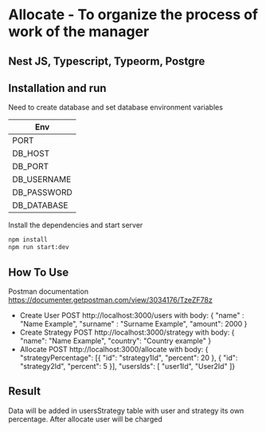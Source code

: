 # Allocate - To organize the process of work of the manager
## Nest JS, Typescript, Typeorm, Postgre

## Installation and run

Need to create database and set database environment variables

| Env |
| ------ |
| PORT |
| DB_HOST |
| DB_PORT |
| DB_USERNAME |
| DB_PASSWORD |
| DB_DATABASE |

Install the dependencies and start server

```sh
npm install
npm run start:dev
```

## How To Use

Postman documentation https://documenter.getpostman.com/view/3034176/TzeZF78z

- Create User
  POST http://localhost:3000/users with body:
  {
  "name" : "Name Example",
  "surname" : "Surname Example",
  "amount": 2000
  }
- Create Strategy
  POST http://localhost:3000/strategy with body:
  {
  "name": "Name Example",
  "country": "Country example"
  }
- Allocate
  POST http://localhost:3000/allocate with body:
  {
  "strategyPercentage": [{
  "id": "strategy1Id",
  "percent": 20
  }, {
  "id": "strategy2Id",
  "percent": 5
  }],
  "usersIds": [
  "user1Id",
  "User2Id"
  ]}

## Result
Data will be added in usersStrategy table with user and strategy its own percentage.
After allocate user will be charged
